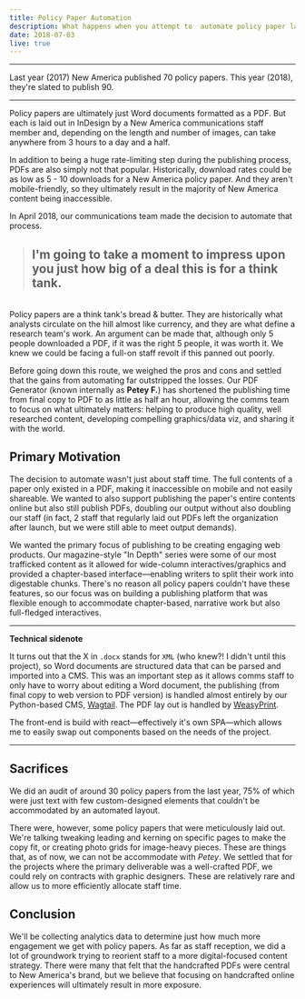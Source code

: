 ```yaml
---
title: Policy Paper Automation
description: What happens when you attempt to  automate policy paper layout for a  think tank?
date: 2018-07-03
live: true
---
```


---

Last year (2017) New America published 70 policy papers. This year (2018), they're slated to publish 90.

---

Policy papers are ultimately just Word documents formatted as a PDF. But each is laid out in InDesign by a New America communications staff member and, depending on the length and number of images, can take anywhere from 3 hours to a day and a half.

In addition to being a huge rate-limiting step during the publishing process, PDFs are also simply not that popular. Historically, download rates could be as low as 5 - 10 downloads for a New America policy paper. And they aren't mobile-friendly, so they ultimately result in the majority of New America content being inaccessible.

In April 2018, our communications team made the decision to automate that process.

> ## **I'm going to take a moment to impress upon you just how big of a deal this is for a think tank.**

<br/> Policy papers are a think tank's bread & butter. They are historically what analysts circulate on the hill almost like currency, and they are what define a research team's work. An argument can be made that, although only 5 people downloaded a PDF, if it was the right 5 people, it was worth it. We knew we could be facing a full-on staff revolt if this panned out poorly.

Before going down this route, we weighed the pros and cons and settled that the gains from automating far outstripped the losses. Our PDF Generator (known internally as **Petey F.**) has shortened the publishing time from final copy to PDF to as little as half an hour, allowing the comms team to focus on what ultimately matters: helping to produce high quality, well researched content, developing compelling graphics/data viz, and sharing it with the world.

## Primary Motivation

The decision to automate wasn't just about staff time. The full contents of a paper only existed in a PDF, making it inaccessible on mobile and not easily shareable. We wanted to also support publishing the paper's entire contents online but also still publish PDFs, doubling our output without also doubling our staff (in fact, 2 staff that regularly laid out PDFs left the organization after launch, but we were still able to meet output demands).

We wanted the primary focus of publishing to be creating engaging web products. Our magazine-style "In Depth" series were some of our most trafficked content as it allowed for wide-column interactives/graphics and provided a chapter-based interface&mdash;enabling writers to split their work into digestable chunks. There's no reason all policy papers couldn't have these features, so our focus was on building a publishing platform that was flexible enough to accommodate chapter-based, narrative work but also full-fledged interactives.

---

**Technical sidenote**

It turns out that the X in `.docx` stands for `XML` (who knew?! I didn't until this project), so Word documents are structured data that can be parsed and imported into a CMS. This was an important step as it allows comms staff to only have to worry about editing a Word document, the publishing (from final copy to web version to PDF version) is handled almost entirely by our Python-based CMS, [Wagtail](https://wagtail.io). The PDF lay out is handled by [WeasyPrint](https://weasyprint.org/).

The front-end is build with react&mdash;effectively it's own SPA&mdash;which allows me to easily swap out components based on the needs of the project.   

---

## Sacrifices

We did an audit of around 30 policy papers from the last year, 75% of which were just text with few custom-designed elements that couldn't be accommodated by an automated layout.

There were, however, some policy papers that were meticulously laid out. We're talking tweaking leading and kerning on specific pages to make the copy fit, or creating photo grids for image-heavy pieces. These are things that, as of now, we can not be accommodate with *Petey*. We settled that for the projects where the primary deliverable was a well-crafted PDF, we could rely on contracts with graphic designers. These are relatively rare and allow us to more efficiently allocate staff time.  

## Conclusion

We'll be collecting analytics data to determine just how much more engagement we get with policy papers. As far as staff reception, we did a lot of groundwork trying to reorient staff to a more digital-focused content strategy. There were many that felt that the handcrafted PDFs were central to New America's brand, but we believe that focusing on handcrafted online experiences will ultimately result in more exposure.  
